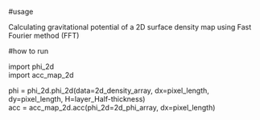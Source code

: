 
#usage

Calculating gravitational potential of a 2D surface density map using Fast Fourier method (FFT)

#how to run

import phi_2d  
import acc_map_2d

phi = phi_2d.phi_2d(data=2d_density_array, dx=pixel_length, dy=pixel_length, H=layer_Half-thickness)  
acc = acc_map_2d.acc(phi_2d=2d_phi_array, dx=pixel_length)